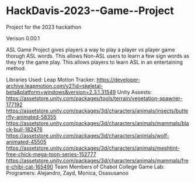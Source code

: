 # HackDavis-2023--Game--Project

Project for the 2023 hackathon

Verison 0.00.1 

ASL Game Project gives players a way to play a player vs player game thorugh ASL words. This allows Non-ASL users to learn a few sign words as they try the game play. This allows players to learn ASL in an entertaining method.


Libraries Used:
Leap Motion Tracker: https://developer-archive.leapmotion.com/v2?id=skeletal-beta&platform=windows&version=2.3.1.31549
Unity Assests: https://assetstore.unity.com/packages/tools/terrain/vegetation-spawner-177192
https://assetstore.unity.com/packages/3d/characters/animals/insects/butterfly-animated-58355
https://assetstore.unity.com/packages/3d/characters/animals/mammals/black-bull-182476
https://assetstore.unity.com/packages/3d/characters/animals/wolf-animated-45505
https://assetstore.unity.com/packages/3d/characters/animals/meshtint-free-chick-mega-toon-series-152777
https://assetstore.unity.com/packages/3d/characters/animals/mammals/free-chibi-cat-165490
Team Members of Chabot College Game Lab: Programers: Alejandro, Zayd, Monica, Osasusanoo
